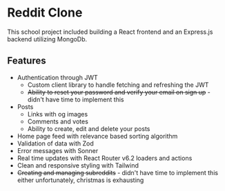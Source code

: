 # Reddit Clone
This school project included building a React frontend and an Express.js backend utilizing MongoDb.

## Features
- Authentication through JWT
  - Custom client library to handle fetching and refreshing the JWT
  - ~~Ability to reset your password and verify your email on sign up~~ -  didn't have time to implement this
- Posts
  - Links with og images
  - Comments and votes
  - Ability to create, edit and delete your posts
- Home page feed with relevance based sorting algorithm
- Validation of data with Zod
- Error messages with Sonner
- Real time updates with React Router v6.2 loaders and actions
- Clean and responsive styling with Tailwind
- ~~Creating and managing subreddits~~ - didn't have time to implement this either unfortunately, christmas is exhausting